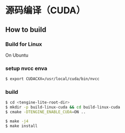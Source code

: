 # 源码编译（CUDA）

## How to build

### Build for Linux

On Ubuntu

### setup nvcc enva
```bash
$ export CUDACXX=/usr/local/cuda/bin/nvcc
```
### build
```bash
$ cd <tengine-lite-root-dir>
$ mkdir -p build-linux-cuda && cd build-linux-cuda
$ cmake -DTENGINE_ENABLE_CUDA=ON ..

$ make -j4
$ make install
```
